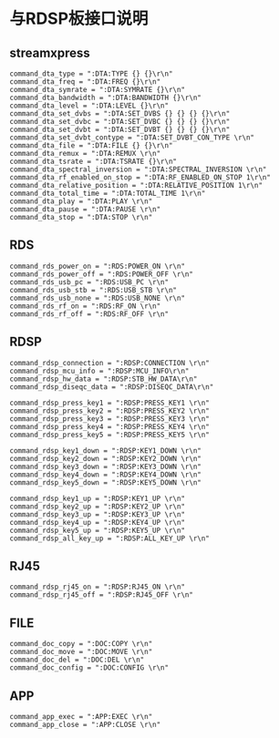 # 与RDSP板接口说明

## streamxpress
    command_dta_type = ":DTA:TYPE {} {}\r\n"
    command_dta_freq = ":DTA:FREQ {}\r\n"
    command_dta_symrate = ":DTA:SYMRATE {}\r\n"
    command_dta_bandwidth = ":DTA:BANDWIDTH {}\r\n"
    command_dta_level = ":DTA:LEVEL {}\r\n"
    command_dta_set_dvbs = ":DTA:SET_DVBS {} {} {} {}\r\n"
    command_dta_set_dvbc = ":DTA:SET_DVBC {} {} {} {}\r\n"
    command_dta_set_dvbt = ":DTA:SET_DVBT {} {} {} {}\r\n"
    command_dta_set_dvbt_contype = ":DTA:SET_DVBT_CON_TYPE \r\n"
    command_dta_file = ":DTA:FILE {} {}\r\n"
    command_dta_remux = ":DTA:REMUX \r\n"
    command_dta_tsrate = ":DTA:TSRATE {}\r\n"
    command_dta_spectral_inversion = ":DTA:SPECTRAL_INVERSION \r\n"
    command_dta_rf_enabled_on_stop = ":DTA:RF_ENABLED_ON_STOP 1\r\n"
    command_dta_relative_position = ":DTA:RELATIVE_POSITION 1\r\n"
    command_dta_total_time = ":DTA:TOTAL_TIME 1\r\n"
    command_dta_play = ":DTA:PLAY \r\n"
    command_dta_pause = ":DTA:PAUSE \r\n"
    command_dta_stop = ":DTA:STOP \r\n"

## RDS
    command_rds_power_on = ":RDS:POWER_ON \r\n"
    command_rds_power_off = ":RDS:POWER_OFF \r\n"
    command_rds_usb_pc = ":RDS:USB_PC \r\n"
    command_rds_usb_stb = ":RDS:USB_STB \r\n"
    command_rds_usb_none = ":RDS:USB_NONE \r\n"
    command_rds_rf_on = ":RDS:RF_ON \r\n"
    command_rds_rf_off = ":RDS:RF_OFF \r\n"

## RDSP
    command_rdsp_connection = ":RDSP:CONNECTION \r\n"
    command_rdsp_mcu_info = ":RDSP:MCU_INFO\r\n"
    command_rdsp_hw_data = ":RDSP:STB_HW_DATA\r\n"
    command_rdsp_diseqc_data = ":RDSP:DISEQC_DATA\r\n"
    
    command_rdsp_press_key1 = ":RDSP:PRESS_KEY1 \r\n"
    command_rdsp_press_key2 = ":RDSP:PRESS_KEY2 \r\n"
    command_rdsp_press_key3 = ":RDSP:PRESS_KEY3 \r\n"
    command_rdsp_press_key4 = ":RDSP:PRESS_KEY4 \r\n"
    command_rdsp_press_key5 = ":RDSP:PRESS_KEY5 \r\n"
    
    command_rdsp_key1_down = ":RDSP:KEY1_DOWN \r\n"
    command_rdsp_key2_down = ":RDSP:KEY2_DOWN \r\n"
    command_rdsp_key3_down = ":RDSP:KEY3_DOWN \r\n"
    command_rdsp_key4_down = ":RDSP:KEY4_DOWN \r\n"
    command_rdsp_key5_down = ":RDSP:KEY5_DOWN \r\n"
    
    command_rdsp_key1_up = ":RDSP:KEY1_UP \r\n"
    command_rdsp_key2_up = ":RDSP:KEY2_UP \r\n"
    command_rdsp_key3_up = ":RDSP:KEY3_UP \r\n"
    command_rdsp_key4_up = ":RDSP:KEY4_UP \r\n"
    command_rdsp_key5_up = ":RDSP:KEY5_UP \r\n"
    command_rdsp_all_key_up = ":RDSP:ALL_KEY_UP \r\n"

## RJ45
    command_rdsp_rj45_on = ":RDSP:RJ45_ON \r\n"
    command_rdsp_rj45_off = ":RDSP:RJ45_OFF \r\n"

## FILE
    command_doc_copy = ":DOC:COPY \r\n"
    command_doc_move = ":DOC:MOVE \r\n"
    command_doc_del = ":DOC:DEL \r\n"
    command_doc_config = ":DOC:CONFIG \r\n"

## APP
    command_app_exec = ":APP:EXEC \r\n"
    command_app_close = ":APP:CLOSE \r\n"
